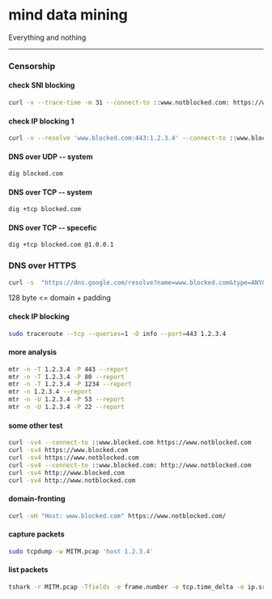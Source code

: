 # mind data mining
Everything and nothing


---------------------

### Censorship

#### check SNI blocking 
``` sh
curl -v --trace-time -m 31 --connect-to ::www.notblocked.com: https://www.blocked.com/
```
#### check IP blocking 1
``` sh
curl -v --resolve 'www.blocked.com:443:1.2.3.4' --connect-to ::www.blocked.com: https://www.notblocked.com/
```
#### DNS over UDP -- system
```sh
dig blocked.com
```

#### DNS over TCP -- system
```sh
dig +tcp blocked.com
```
#### DNS over TCP -- specefic 
```sh
dig +tcp blocked.com @1.0.0.1
```
### DNS over HTTPS
``` sh
curl -s  "https://dns.google.com/resolve?name=www.blocked.com&type=ANY&random_padding=askdkadaas32somerandompaddingminusdomainname32dskdKFKs"
```
128 byte <= domain + padding

#### check IP blocking
``` sh
sudo traceroute --tcp --queries=1 -O info --port=443 1.2.3.4
```
#### more analysis
``` sh
mtr -n -T 1.2.3.4 -P 443 --report
mtr -n -T 1.2.3.4 -P 80 --report
mtr -n -T 1.2.3.4 -P 1234 --report
mtr -n 1.2.3.4 --report
mtr -n -U 1.2.3.4 -P 53 --report
mtr -n -U 1.2.3.4 -P 22 --report
```

#### some other test
``` sh
curl -sv4 --connect-to ::www.blocked.com https://www.notblocked.com
curl -sv4 https://www.blocked.com
curl -sv4 https://www.notblocked.com
curl -sv4 --connect-to ::www.blocked.com: http://www.notblocked.com
curl -sv4 http://www.blocked.com
curl -sv4 http://www.notblocked.com
```

#### domain-fronting
``` sh
curl -vH "Host: www.blocked.com" https://www.notblocked.com/
```

#### capture packets
``` sh
sudo tcpdump -w MITM.pcap 'host 1.2.3.4'
```

#### list packets
``` sh
tshark -r MITM.pcap -Tfields -e frame.number -e tcp.time_delta -e ip.src -e ip.id -e ip.ttl -e tcp.window_size -e _ws.col.Info -Y 'ip.addr eq 1.2.3.4'
```


